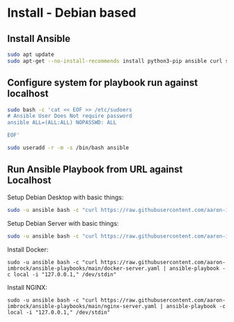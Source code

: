 # Install - Debian based

## Install Ansible

```bash
sudo apt update
sudo apt-get --no-install-recommends install python3-pip ansible curl sudo
```

## Configure system for playbook run against localhost

```bash
sudo bash -c 'cat << EOF >> /etc/sudoers
# Ansible User Does Not require password
ansible ALL=(ALL:ALL) NOPASSWD: ALL

EOF'
```

```bash
sudo useradd -r -m -s /bin/bash ansible
```

## Run Ansible Playbook from URL against Localhost

Setup Debian Desktop with basic things:
```bash
sudo -u ansible bash -c "curl https://raw.githubusercontent.com/aaron-imbrock/ansible-playbooks/refs/heads/main/debian-desktop.yaml | ansible-playbook -c local -i "127.0.0.1," /dev/stdin"
```
Setup Debian Server with basic things:
```bash
sudo -u ansible bash -c "curl https://raw.githubusercontent.com/aaron-imbrock/ansible-playbooks/main/debian-server-common.yaml | ansible-playbook -c local -i "127.0.0.1," /dev/stdin"
```
Install Docker:
```
sudo -u ansible bash -c "curl https://raw.githubusercontent.com/aaron-imbrock/ansible-playbooks/main/docker-server.yaml | ansible-playbook -c local -i "127.0.0.1," /dev/stdin"
```
Install NGINX:
```
sudo -u ansible bash -c "curl https://raw.githubusercontent.com/aaron-imbrock/ansible-playbooks/main/nginx-server.yaml | ansible-playbook -c local -i "127.0.0.1," /dev/stdin"
```
